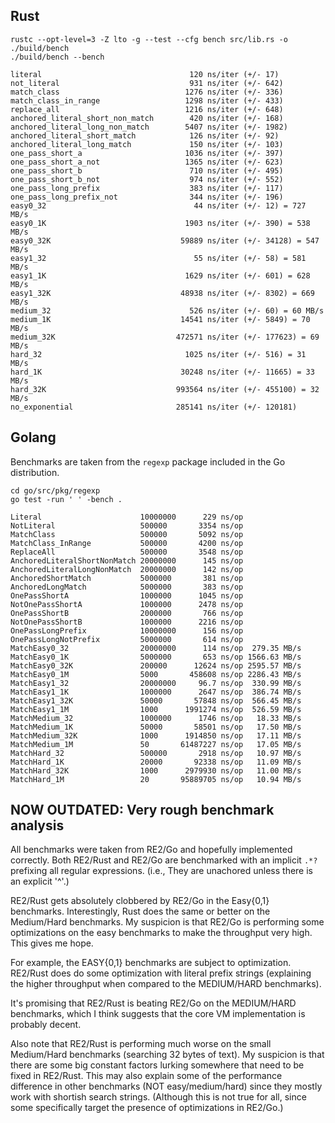 Rust
----
```
rustc --opt-level=3 -Z lto -g --test --cfg bench src/lib.rs -o ./build/bench
./build/bench --bench

literal                                 120 ns/iter (+/- 17)
not_literal                             931 ns/iter (+/- 642)
match_class                            1276 ns/iter (+/- 336)
match_class_in_range                   1298 ns/iter (+/- 433)
replace_all                            1216 ns/iter (+/- 648)
anchored_literal_short_non_match        420 ns/iter (+/- 168)
anchored_literal_long_non_match        5407 ns/iter (+/- 1982)
anchored_literal_short_match            126 ns/iter (+/- 92)
anchored_literal_long_match             150 ns/iter (+/- 103)
one_pass_short_a                       1036 ns/iter (+/- 397)
one_pass_short_a_not                   1365 ns/iter (+/- 623)
one_pass_short_b                        710 ns/iter (+/- 495)
one_pass_short_b_not                    974 ns/iter (+/- 552)
one_pass_long_prefix                    383 ns/iter (+/- 117)
one_pass_long_prefix_not                344 ns/iter (+/- 196)
easy0_32                                 44 ns/iter (+/- 12) = 727 MB/s
easy0_1K                               1903 ns/iter (+/- 390) = 538 MB/s
easy0_32K                             59889 ns/iter (+/- 34128) = 547 MB/s
easy1_32                                 55 ns/iter (+/- 58) = 581 MB/s
easy1_1K                               1629 ns/iter (+/- 601) = 628 MB/s
easy1_32K                             48938 ns/iter (+/- 8302) = 669 MB/s
medium_32                               526 ns/iter (+/- 60) = 60 MB/s
medium_1K                             14541 ns/iter (+/- 5849) = 70 MB/s
medium_32K                           472571 ns/iter (+/- 177623) = 69 MB/s
hard_32                                1025 ns/iter (+/- 516) = 31 MB/s
hard_1K                               30248 ns/iter (+/- 11665) = 33 MB/s
hard_32K                             993564 ns/iter (+/- 455100) = 32 MB/s
no_exponential                       285141 ns/iter (+/- 120181)
```

Golang
------
Benchmarks are taken from the `regexp` package included in the Go distribution.

```
cd go/src/pkg/regexp
go test -run ' ' -bench .

Literal                      10000000      229 ns/op
NotLiteral                   500000       3354 ns/op
MatchClass                   500000       5092 ns/op
MatchClass_InRange           500000       4200 ns/op
ReplaceAll                   500000       3548 ns/op
AnchoredLiteralShortNonMatch 20000000      145 ns/op
AnchoredLiteralLongNonMatch  20000000      142 ns/op
AnchoredShortMatch           5000000       381 ns/op
AnchoredLongMatch            5000000       383 ns/op
OnePassShortA                1000000      1045 ns/op
NotOnePassShortA             1000000      2478 ns/op
OnePassShortB                2000000       766 ns/op
NotOnePassShortB             1000000      2216 ns/op
OnePassLongPrefix            10000000      156 ns/op
OnePassLongNotPrefix         5000000       614 ns/op
MatchEasy0_32                20000000      114 ns/op  279.35 MB/s
MatchEasy0_1K                5000000       653 ns/op 1566.63 MB/s
MatchEasy0_32K               200000      12624 ns/op 2595.57 MB/s
MatchEasy0_1M                5000       458608 ns/op 2286.43 MB/s
MatchEasy1_32                20000000     96.7 ns/op  330.99 MB/s
MatchEasy1_1K                1000000      2647 ns/op  386.74 MB/s
MatchEasy1_32K               50000       57848 ns/op  566.45 MB/s
MatchEasy1_1M                1000      1991274 ns/op  526.59 MB/s
MatchMedium_32               1000000      1746 ns/op   18.33 MB/s
MatchMedium_1K               50000       58501 ns/op   17.50 MB/s
MatchMedium_32K              1000      1914850 ns/op   17.11 MB/s
MatchMedium_1M               50       61487227 ns/op   17.05 MB/s
MatchHard_32                 500000       2918 ns/op   10.97 MB/s
MatchHard_1K                 20000       92338 ns/op   11.09 MB/s
MatchHard_32K                1000      2979930 ns/op   11.00 MB/s
MatchHard_1M                 20       95889705 ns/op   10.94 MB/s
```


NOW OUTDATED: Very rough benchmark analysis
-------------------------------------------
All benchmarks were taken from RE2/Go and hopefully implemented correctly.
Both RE2/Rust and RE2/Go are benchmarked with an implicit `.*?` prefixing all
regular expressions. (i.e., They are unachored unless there is an explicit
'^'.)

RE2/Rust gets absolutely clobbered by RE2/Go in the Easy{0,1} benchmarks.
Interestingly, Rust does the same or better on the Medium/Hard benchmarks. My
suspicion is that RE2/Go is performing some optimizations on the easy
benchmarks to make the throughput very high. This gives me hope.

For example, the EASY{0,1} benchmarks are subject to optimization. RE2/Rust
does do some optimization with literal prefix strings (explaining the higher
throughput when compared to the MEDIUM/HARD benchmarks).

It's promising that RE2/Rust is beating RE2/Go on the MEDIUM/HARD benchmarks,
which I think suggests that the core VM implementation is probably decent.

Also note that RE2/Rust is performing much worse on the small Medium/Hard
benchmarks (searching 32 bytes of text). My suspicion is that there are some
big constant factors lurking somewhere that need to be fixed in RE2/Rust.
This may also explain some of the performance difference in other benchmarks
(NOT easy/medium/hard) since they mostly work with shortish search strings.
(Although this is not true for all, since some specifically target the presence
of optimizations in RE2/Go.)

